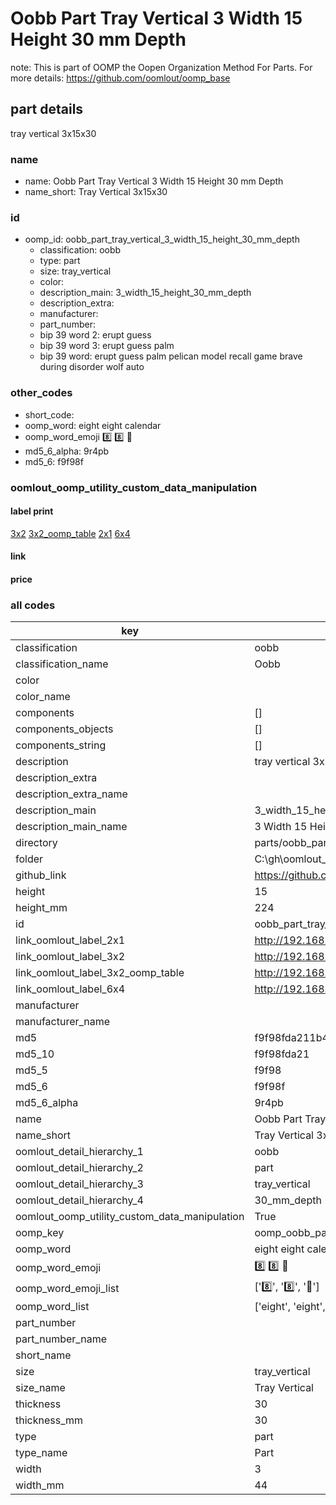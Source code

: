 # Oobb Part Tray Vertical 3 Width 15 Height 30 mm Depth  

note: This is part of OOMP the Oopen Organization Method For Parts. For more details: https://github.com/oomlout/oomp_base

##  part details
  



tray vertical 3x15x30



### name
* name: Oobb Part Tray Vertical 3 Width 15 Height 30 mm Depth
* name_short: Tray Vertical 3x15x30 
### id
* oomp_id: oobb_part_tray_vertical_3_width_15_height_30_mm_depth
  * classification: oobb
  * type: part
  * size: tray_vertical
  * color: 
  * description_main: 3_width_15_height_30_mm_depth
  * description_extra: 
  * manufacturer: 
  * part_number: 
  * bip 39 word 2: erupt guess
  * bip 39 word 3: erupt guess palm
  * bip 39 word: erupt guess palm pelican model recall game brave during disorder wolf auto

### other_codes
* short_code: 
* oomp_word: eight eight calendar
* oomp_word_emoji :eight: :eight: :calendar:
* md5_6_alpha: 9r4pb
* md5_6: f9f98f






### oomlout_oomp_utility_custom_data_manipulation
#### label print
[3x2](http://192.168.1.245:1112/?label=oomp%209r4pb)
[3x2_oomp_table](http://192.168.1.108:1112/?label=oomp%209r4pb)
[2x1](http://192.168.1.242:1112/?label=oomp%209r4pb)
[6x4](http://192.168.1.55:1112/?label=oomp%209r4pb)    

#### link

                              

#### price







### all codes 
| key | value |  
| --- | --- |  
| classification | oobb |  
| classification_name | Oobb |  
| color |  |  
| color_name |  |  
| components | [] |  
| components_objects | [] |  
| components_string | [] |  
| description | tray vertical 3x15x30 |  
| description_extra |  |  
| description_extra_name |  |  
| description_main | 3_width_15_height_30_mm_depth |  
| description_main_name | 3 Width 15 Height 30 mm Depth |  
| directory | parts/oobb_part_tray_vertical_3_width_15_height_30_mm_depth |  
| folder | C:\gh\oomlout_oobb_version_4_generated_parts\parts\oobb_part_tray_vertical_3_width_15_height_30_mm_depth |  
| github_link | https://github.com/oomlout/oomlout_oomp_part_src/tree/main/parts/oobb_part_tray_vertical_3_width_15_height_30_mm_depth |  
| height | 15 |  
| height_mm | 224 |  
| id | oobb_part_tray_vertical_3_width_15_height_30_mm_depth |  
| link_oomlout_label_2x1 | http://192.168.1.242:1112/?label=oomp%209r4pb |  
| link_oomlout_label_3x2 | http://192.168.1.245:1112/?label=oomp%209r4pb |  
| link_oomlout_label_3x2_oomp_table | http://192.168.1.108:1112/?label=oomp%209r4pb |  
| link_oomlout_label_6x4 | http://192.168.1.55:1112/?label=oomp%209r4pb |  
| manufacturer |  |  
| manufacturer_name |  |  
| md5 | f9f98fda211b4be6cdc74a253e99da67 |  
| md5_10 | f9f98fda21 |  
| md5_5 | f9f98 |  
| md5_6 | f9f98f |  
| md5_6_alpha | 9r4pb |  
| name | Oobb Part Tray Vertical 3 Width 15 Height 30 mm Depth |  
| name_short | Tray Vertical 3x15x30  |  
| oomlout_detail_hierarchy_1 | oobb |  
| oomlout_detail_hierarchy_2 | part |  
| oomlout_detail_hierarchy_3 | tray_vertical |  
| oomlout_detail_hierarchy_4 | 30_mm_depth |  
| oomlout_oomp_utility_custom_data_manipulation | True |  
| oomp_key | oomp_oobb_part_tray_vertical_3_width_15_height_30_mm_depth |  
| oomp_word | eight eight calendar |  
| oomp_word_emoji | :eight: :eight: :calendar: |  
| oomp_word_emoji_list | [':eight:', ':eight:', ':calendar:'] |  
| oomp_word_list | ['eight', 'eight', 'calendar'] |  
| part_number |  |  
| part_number_name |  |  
| short_name |  |  
| size | tray_vertical |  
| size_name | Tray Vertical |  
| thickness | 30 |  
| thickness_mm | 30 |  
| type | part |  
| type_name | Part |  
| width | 3 |  
| width_mm | 44 |  
